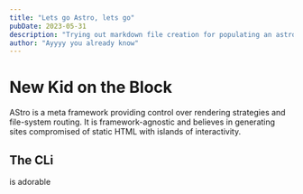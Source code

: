```yaml
---
title: "Lets go Astro, lets go"
pubDate: 2023-05-31
description: "Trying out markdown file creation for populating an astro page. Lift off!"
author: "Ayyyy you already know"
---
```


# New Kid on the Block
AStro is a meta framework providing control over rendering strategies and file-system routing. It is framework-agnostic and believes in generating sites compromised of static HTML with islands of interactivity.


## The CLi
is adorable